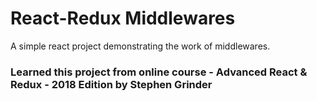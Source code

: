 # React-Redux Middlewares

A simple react project demonstrating the work of middlewares.

### Learned this project from online course - Advanced React & Redux - 2018 Edition by Stephen Grinder 
